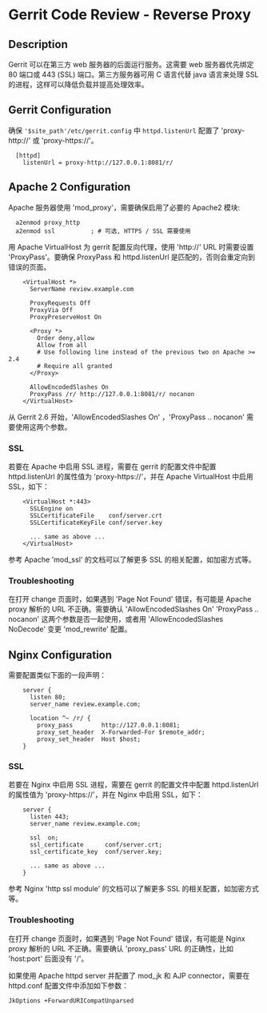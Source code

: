 # Gerrit Code Review - Reverse Proxy

## Description

Gerrit 可以在第三方 web 服务器的后面运行服务。这需要 web 服务器优先绑定 80 端口或 443 (SSL) 端口。第三方服务器可用 C 语言代替 java 语言来处理 SSL 的进程，这样可以降低负载并提高处理效率。

## Gerrit Configuration

确保 `'$site_path'/etc/gerrit.config` 中 `httpd.listenUrl` 配置了 'proxy-http://' 或 'proxy-https://'。

```
  [httpd]
  	listenUrl = proxy-http://127.0.0.1:8081/r/
```

## Apache 2 Configuration

Apache 服务器使用 'mod_proxy'，需要确保启用了必要的 Apache2 模块:

```
  a2enmod proxy_http
  a2enmod ssl          ; # 可选, HTTPS / SSL 需要使用
```

用 Apache VirtualHost 为 gerrit 配置反向代理，使用 'http://' URL 时需要设置 'ProxyPass'。要确保 ProxyPass 和 httpd.listenUrl 是匹配的，否则会重定向到错误的页面。

```
	<VirtualHost *>
	  ServerName review.example.com

	  ProxyRequests Off
	  ProxyVia Off
	  ProxyPreserveHost On

	  <Proxy *>
	    Order deny,allow
	    Allow from all
	    # Use following line instead of the previous two on Apache >= 2.4
	    # Require all granted
	  </Proxy>

	  AllowEncodedSlashes On
	  ProxyPass /r/ http://127.0.0.1:8081/r/ nocanon
	</VirtualHost>
```

从 Gerrit 2.6 开始，'AllowEncodedSlashes On' ，'ProxyPass .. nocanon' 需要使用这两个参数。

### SSL

若要在 Apache 中启用 SSL 进程，需要在 gerrit 的配置文件中配置 httpd.listenUrl 的属性值为 'proxy-https://'，并在 Apache VirtualHost 中启用 SSL，如下：

```
	<VirtualHost *:443>
	  SSLEngine on
	  SSLCertificateFile    conf/server.crt
	  SSLCertificateKeyFile conf/server.key

	  ... same as above ...
	</VirtualHost>
```

参考 Apache 'mod_ssl' 的文档可以了解更多 SSL 的相关配置，如加密方式等。

### Troubleshooting

在打开 change 页面时，如果遇到 'Page Not Found' 错误，有可能是 Apache proxy 解析的 URL 不正确。需要确认 'AllowEncodedSlashes On' 'ProxyPass .. nocanon' 这两个参数是否一起使用，或者用 'AllowEncodedSlashes NoDecode' 变更 'mod_rewrite' 配置。

## Nginx Configuration

需要配置类似下面的一段声明：

```
	server {
	  listen 80;
	  server_name review.example.com;

	  location ^~ /r/ {
	    proxy_pass        http://127.0.0.1:8081;
	    proxy_set_header  X-Forwarded-For $remote_addr;
	    proxy_set_header  Host $host;
	}
```

### SSL

若要在 Nginx 中启用 SSL 进程，需要在 gerrit 的配置文件中配置 httpd.listenUrl 的属性值为 'proxy-https://'，并在 Nginx 中启用 SSL，如下：

```
	server {
	  listen 443;
	  server_name review.example.com;

	  ssl  on;
	  ssl_certificate      conf/server.crt;
	  ssl_certificate_key  conf/server.key;

	  ... same as above ...
	}
```

参考 Nginx 'http ssl module' 的文档可以了解更多 SSL 的相关配置，如加密方式等。

### Troubleshooting

在打开 change 页面时，如果遇到 'Page Not Found' 错误，有可能是 Nginx proxy 解析的 URL 不正确。需要确认 'proxy_pass' URL 的正确性，比如 'host:port' 后面没有 '/'。


如果使用 Apache httpd server 并配置了 mod_jk 和 AJP connector，需要在 httpd.conf 配置文件中添加如下参数：

```
JkOptions +ForwardURICompatUnparsed
```


